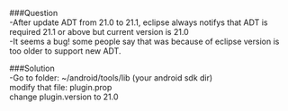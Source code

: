 
###Question    
-After update ADT from 21.0 to 21.1, eclipse always notifys that ADT is required 21.1 or above but current version is 21.0   
-It seems a bug! some people say that was because of eclipse version is too older to support new ADT.   


   
###Solution   
-Go to folder: ~/android/tools/lib  (your android sdk dir)   
    modify that file: plugin.prop   
    change plugin.version to 21.0


